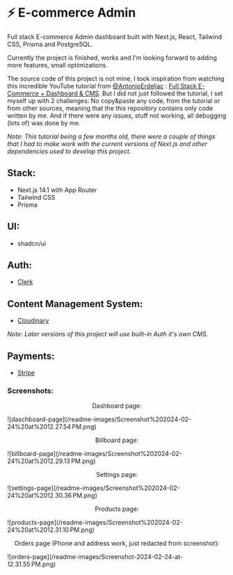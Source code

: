 # :zap: E-commerce Admin

Full stack E-commerce Admin dashboard built with Next.js, React, Tailwind CSS, Prisma and PostgreSQL.

Currently the project is finished, works and I'm looking forward to adding more features, small optimizations.

The source code of this project is not mine, I took inspiration from watching this incredible YouTube tutorial from [@AntonioErdeljac](https://github.com/AntonioErdeljac) : [Full Stack E-Commerce + Dashboard & CMS](https://www.youtube.com/watch?v=5miHyP6lExg). But I did not just followed the tutorial, I set myself up with 2 challenges: No copy&paste any code, from the tutorial or from other sources, meaning that the this repository contains only code written by me. And if there were any issues, stuff not working, all debugging (lots of) was done by me.

_Note: This tutorial being a few months old, there were a couple of things that I had to make work with the current versions of Next.js and other dependencies used to develop this project._

## Stack:

- Next.js 14.1 with App Router
- Tailwind CSS
- Prisma

## UI:

- shadcn/ui

## Auth:

- [Clerk](https://clerk.com)

## Content Management System:

- [Cloudinary](https://cloudinary.com)

_Note: Later versions of this project will use built-in Auth it's own CMS._

## Payments:

- [Stripe](https://stripe.com/)

### Screenshots:

<p style="text-align:center">Dashboard page:</p>
![daschboard-page](/readme-images/Screenshot%202024-02-24%20at%2012.27.54 PM.png)
<p style="text-align:center">Billboard page:</p>
![billboard-page](/readme-images/Screenshot%202024-02-24%20at%2012.29.13 PM.png)
<p style="text-align:center">Settings page:</p>
![settings-page](/readme-images/Screenshot%202024-02-24%20at%2012.30.36 PM.png)
<p style="text-align:center">Products page:</p>
![products-page](/readme-images/Screenshot%202024-02-24%20at%2012.31.10 PM.png)
<p style="text-align:center">Orders page (Phone and address work, just redacted from screenshot):</p>
![orders-page](/readme-images/Screenshot-2024-02-24-at-12.31.55 PM.png)
